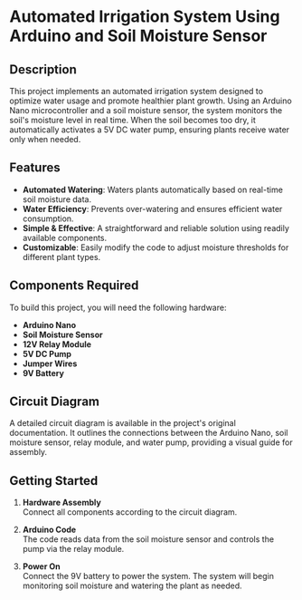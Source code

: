 # Automated Irrigation System Using Arduino and Soil Moisture Sensor

## Description

This project implements an automated irrigation system designed to optimize water usage and promote healthier plant growth. Using an Arduino Nano microcontroller and a soil moisture sensor, the system monitors the soil's moisture level in real time. When the soil becomes too dry, it automatically activates a 5V DC water pump, ensuring plants receive water only when needed.

## Features

- **Automated Watering**: Waters plants automatically based on real-time soil moisture data.  
- **Water Efficiency**: Prevents over-watering and ensures efficient water consumption.  
- **Simple & Effective**: A straightforward and reliable solution using readily available components.  
- **Customizable**: Easily modify the code to adjust moisture thresholds for different plant types.

## Components Required

To build this project, you will need the following hardware:

- **Arduino Nano**  
- **Soil Moisture Sensor**  
- **12V Relay Module**  
- **5V DC Pump**  
- **Jumper Wires**  
- **9V Battery**

## Circuit Diagram

A detailed circuit diagram is available in the project's original documentation. It outlines the connections between the Arduino Nano, soil moisture sensor, relay module, and water pump, providing a visual guide for assembly.

## Getting Started

1. **Hardware Assembly**  
   Connect all components according to the circuit diagram.

2. **Arduino Code**  
   The code reads data from the soil moisture sensor and controls the pump via the relay module.

3. **Power On**  
   Connect the 9V battery to power the system. The system will begin monitoring soil moisture and watering the plant as needed.
